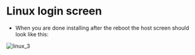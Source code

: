 # Linux login screen

* When you are done installing after the reboot the host screen should look like this:

![linux_3](img/linux_install_3.png)


